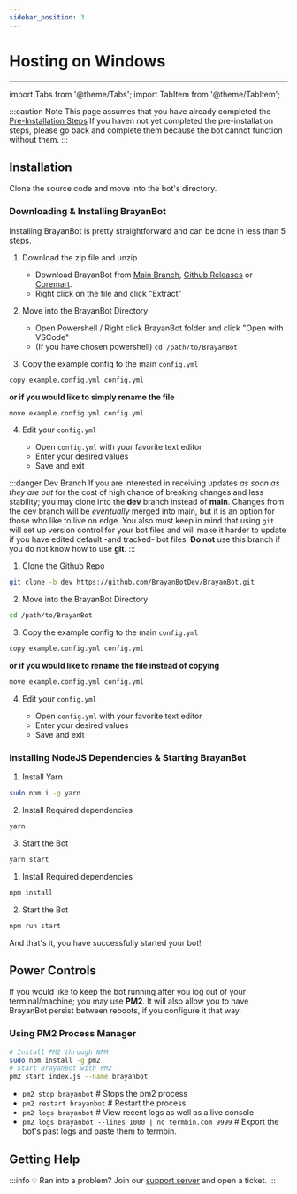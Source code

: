```yaml
---
sidebar_position: 3
---
```


# Hosting on Windows
---

import Tabs from '@theme/Tabs';
import TabItem from '@theme/TabItem';

:::caution Note
This page assumes that you have already completed the [Pre-Installation Steps](/docs/Setup/pre-installation) If you haven not yet completed the pre-installation steps, please go back and complete them because the bot cannot function without them.
:::
## Installation

Clone the source code and move into the bot's directory.

### Downloading & Installing BrayanBot

Installing BrayanBot is pretty straightforward and can be done in less than 5 steps.

<Tabs>
<TabItem value="stable" label="Stable">

1. Download the zip file and unzip
    * Download BrayanBot from [Main Branch](https://github.com/BrayanbotDev/BrayanBot/archive/refs/heads/main.zip), [Github Releases](/) or [Coremart](https://coremart.net/resources/brayanbot-the-future.33/).
    * Right click on the file and click "Extract"

2. Move into the BrayanBot Directory
    * Open Powershell / Right click BrayanBot folder and click "Open with VSCode"
    * (If you have chosen powershell) ```cd /path/to/BrayanBot```

3. Copy the example config to the main `config.yml` 

```bash
copy example.config.yml config.yml
```

**or if you would like to simply rename the file**

```bash
move example.config.yml config.yml
```

4. Edit your `config.yml`

    * Open `config.yml` with your favorite text editor
    * Enter your desired values
    * Save and exit

</TabItem>

<TabItem value="Dev" label="Dev">

:::danger Dev Branch
If you are interested in receiving updates *as soon as they are out* for the cost of high chance of breaking changes and less stability; you may clone into the **dev** branch instead of **main**. Changes from the dev branch will be *eventually* merged into main, but it is an option for those who like to live on edge.
You also must keep in mind that using `git` will set up version control for your bot files and will make it harder to update if you have edited default -and tracked- bot files. **Do not** use this branch if you do not know how to use **git**.
:::

1. Clone the Github Repo
```bash
git clone -b dev https://github.com/BrayanBotDev/BrayanBot.git
```

2. Move into the BrayanBot Directory
```bash 
cd /path/to/BrayanBot
```

3. Copy the example config to the main `config.yml` 
```bash
copy example.config.yml config.yml 
```

**or if you would like to rename the file instead of copying**

```bash
move example.config.yml config.yml
```

4. Edit your `config.yml`

    * Open `config.yml` with your favorite text editor
    * Enter your desired values
    * Save and exit

</TabItem>
</Tabs>

### Installing NodeJS Dependencies & Starting BrayanBot

<Tabs>
<TabItem value="yarn" label="Yarn">

1. Install Yarn
```bash
sudo npm i -g yarn
```
2. Install Required dependencies
```bash
yarn
```
3. Start the Bot
```bash
yarn start
```

</TabItem>
<TabItem value="npm" label="NPM">

1. Install Required dependencies
```bash
npm install
```
2. Start the Bot
```bash
npm run start
```

</TabItem>
</Tabs>

And that's it, you have successfully started your bot!

## Power Controls
If you would like to keep the bot running after you log out of your terminal/machine; you may use **PM2**. It will also allow you to have BrayanBot persist between reboots, if you configure it that way.
### Using PM2 Process Manager

```bash
# Install PM2 through NPM
sudo npm install -g pm2
# Start BrayanBot with PM2
pm2 start index.js --name brayanbot
```

- `pm2 stop brayanbot` # Stops the pm2 process
- `pm2 restart brayanbot` # Restart the process
- `pm2 logs brayanbot` # View recent logs as well as a live console
- `pm2 logs brayanbot --lines 1000 | nc termbin.com 9999` # Export the bot's past logs and paste them to termbin.

## Getting Help
:::info 💡 Ran into a problem?
Join our [support server](https://brayanbot.dev/discord) and open a ticket.
:::